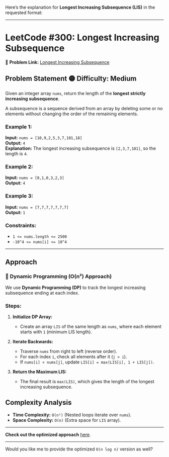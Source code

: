 Here’s the explanation for **Longest Increasing Subsequence (LIS)** in the requested format:  

---

# LeetCode #300: Longest Increasing Subsequence  
🔗 **Problem Link:** [Longest Increasing Subsequence](https://leetcode.com/problems/longest-increasing-subsequence/)  

## Problem Statement 🟡 Difficulty: Medium  
Given an integer array `nums`, return the length of the **longest strictly increasing subsequence**.  

A subsequence is a sequence derived from an array by deleting some or no elements without changing the order of the remaining elements.  

### Example 1:  
**Input:** `nums = [10,9,2,5,3,7,101,18]`  
**Output:** `4`  
**Explanation:** The longest increasing subsequence is `[2,3,7,101]`, so the length is `4`.  

### Example 2:  
**Input:** `nums = [0,1,0,3,2,3]`  
**Output:** `4`  

### Example 3:  
**Input:** `nums = [7,7,7,7,7,7,7]`  
**Output:** `1`  

### Constraints:  
- `1 <= nums.length <= 2500`  
- `-10^4 <= nums[i] <= 10^4`  

---

## Approach  
### 🔹 **Dynamic Programming (O(n²) Approach)**  
We use **Dynamic Programming (DP)** to track the longest increasing subsequence ending at each index.  

### **Steps:**  
1. **Initialize DP Array:**  
   - Create an array `LIS` of the same length as `nums`, where each element starts with `1` (minimum LIS length).  

2. **Iterate Backwards:**  
   - Traverse `nums` from right to left (reverse order).  
   - For each index `i`, check all elements after it (`j > i`).  
   - If `nums[i] < nums[j]`, update `LIS[i] = max(LIS[i], 1 + LIS[j])`.  

3. **Return the Maximum LIS:**  
   - The final result is `max(LIS)`, which gives the length of the longest increasing subsequence.  

## Complexity Analysis 
- **Time Complexity:** `O(n²)` (Nested loops iterate over `nums`).  
- **Space Complexity:** `O(n)` (Extra space for `LIS` array).  

---


 **Check out the optimized approach** [here](https://leetcode.com/problems/longest-increasing-subsequence/solutions/3002655).  

---

Would you like me to provide the optimized `O(n log n)` version as well? 

